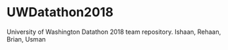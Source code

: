 # UWDatathon2018
University of Washington Datathon 2018 team repository. Ishaan, Rehaan, Brian, Usman
